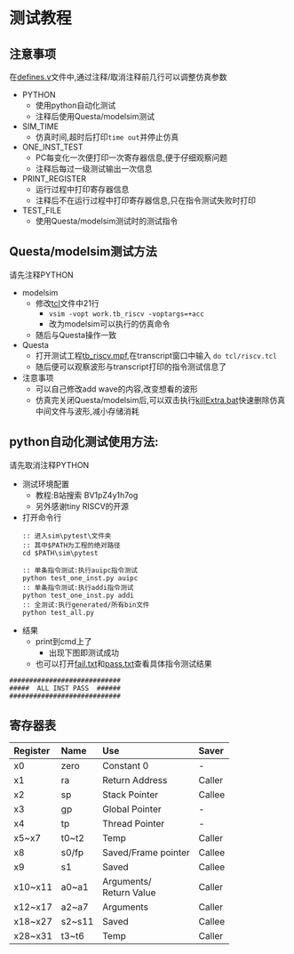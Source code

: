 # 测试教程

## 注意事项

在[defines.v](../rtl/defines.v)文件中,通过注释/取消注释前几行可以调整仿真参数

- PYTHON
  - 使用python自动化测试
  - 注释后使用Questa/modelsim测试
- SIM_TIME
  - 仿真时间,超时后打印`time out`并停止仿真
- ONE_INST_TEST
  - PC每变化一次便打印一次寄存器信息,便于仔细观察问题
  - 注释后每过一级测试输出一次信息
- PRINT_REGISTER
  - 运行过程中打印寄存器信息
  - 注释后不在运行过程中打印寄存器信息,只在指令测试失败时打印
- TEST_FILE
  - 使用Questa/modelsim测试时的测试指令

## Questa/modelsim测试方法

请先注释PYTHON

- modelsim
  - 修改[tcl](../sim/tcl/riscv.tcl)文件中21行
    - `vsim -vopt work.tb_riscv -voptargs=+acc`
    - 改为modelsim可以执行的仿真命令
  - 随后与Questa操作一致
- Questa
  - 打开测试工程[tb_riscv.mpf](../sim/tb_riscv.mpf),在transcript窗口中输入 `do tcl/riscv.tcl`
  - 随后便可以观察波形与transcript打印的指令测试信息了
- 注意事项
  - 可以自己修改add wave的内容,改变想看的波形
  - 仿真完关闭Questa/modelsim后,可以双击执行[killExtra.bat](../killExtra.bat)快速删除仿真中间文件与波形,减小存储消耗

## python自动化测试使用方法:

请先取消注释PYTHON

- 测试环境配置
  - 教程:B站搜索 BV1pZ4y1h7og
  - 另外感谢tiny RISCV的开源
- 打开命令行
  ```
  :: 进入sim\pytest\文件夹
  :: 其中$PATH为工程的绝对路径
  cd $PATH\sim\pytest

  :: 单条指令测试:执行auipc指令测试
  python test_one_inst.py auipc
  :: 单条指令测试:执行addi指令测试
  python test_one_inst.py addi
  :: 全测试:执行generated/所有bin文件
  python test_all.py
  ```
- 结果
  - print到cmd上了
    - 出现下图即测试成功
  - 也可以打开[fail.txt](sim/output/fail.txt)和[pass.txt](sim/output/pass.txt)查看具体指令测试结果

```
############################
#####  ALL INST PASS  ######
############################
```

## 寄存器表

| Register | Name   | Use                          | Saver  |
| :------- | :----- | :--------------------------- | :----- |
| x0       | zero   | Constant 0                   | -      |
| x1       | ra     | Return Address               | Caller |
| x2       | sp     | Stack Pointer                | Callee |
| x3       | gp     | Global Pointer               | -      |
| x4       | tp     | Thread Pointer               | -      |
| x5~x7    | t0~t2  | Temp                         | Caller |
| x8       | s0/fp  | Saved/Frame pointer          | Callee |
| x9       | s1     | Saved                        | Callee |
| x10~x11  | a0~a1  | Arguments/ <br> Return Value | Caller |
| x12~x17  | a2~a7  | Arguments                    | Caller |
| x18~x27  | s2~s11 | Saved                        | Callee |
| x28~x31  | t3~t6  | Temp                         | Caller |